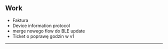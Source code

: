 ## Work 
- Faktura 
- Device information protocol 
- merge nowego flow do BLE update 
- Ticket o poprawę godzin w v1 

-----------------------------------------------------